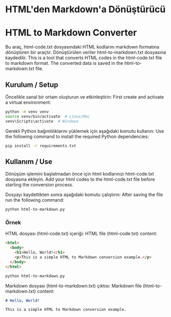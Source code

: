 # HTML'den Markdown'a Dönüştürücü
# HTML to Markdown Converter

Bu araç, html-code.txt dosyasındaki HTML kodlarını markdown formatına dönüştüren bir araçtır. Dönüştürülen veriler html-to-markdown.txt dosyasına kaydedilir.
This is a tool that converts HTML codes in the html-code.txt file to markdown format. The converted data is saved in the html-to-markdown.txt file.

## Kurulum / Setup

Öncelikle sanal bir ortam oluşturun ve etkinleştirin:
First create and activate a virtual environment:

```bash
python -m venv venv
source venv/bin/activate  # Linux/Mac
venv\Scripts\activate  # Windows
``` 

Gerekli Python bağımlılıklarını yüklemek için aşağıdaki komutu kullanın:
Use the following command to install the required Python dependencies:

```bash
pip install -r requirements.txt
```

## Kullanım / Use

Dönüşüm işlemini başlatmadan önce için html kodlarınızı html-code.txt dosyasına ekleyin.
Add your html codes to the html-code.txt file before starting the conversion process.

Dosyayı kaydettikten sonra aşağıdaki komutu çalıştırın:
After saving the file run the following command:

```bash
python html-to-markdown.py

```
### Örnek

HTML dosyası (html-code.txt) içeriği:
HTML file (html-code.txt) content:

```html
<html>
  <body>
    <h1>Hello, World!</h1>
    <p>This is a simple HTML to Markdown conversion example.</p>
  </body>
</html>
```

```bash
python html-to-markdown.py
```

Markdown dosyası (html-to-markdown.txt) çıktısı:
Markdown file (html-to-markdown.txt) content:

```markdown
# Hello, World!

This is a simple HTML to Markdown conversion example.
```
